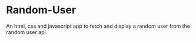 # Random-User
An html, css and javascript app to fetch and display a random user from the random user api
